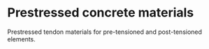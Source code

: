 # Prestressed concrete materials

Prestressed tendon materials for pre-tensioned and post-tensioned elements.
